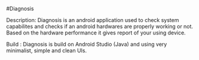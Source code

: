 #Diagnosis

Description: Diagnosis is an android application used to check system capabilites and checks if an android hardwares are properly working or not. Based on the hardware performance it gives report of your using device.

Build : Diagnosis is build on Android Studio (Java) and using very minimalist, simple and clean UIs.
